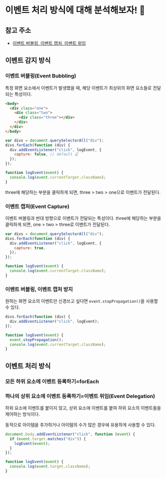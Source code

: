 # 이벤트 처리 방식에 대해 분석해보자! 🤖

## 참고 주소

- [이벤트 버블링, 이벤트 캡처, 이벤트 위임](https://joshua1988.github.io/web-development/javascript/event-propagation-delegation/)

## 이벤트 감지 방식

### 이벤트 버블링(Event Bubbling)

특정 화면 요소에서 이벤트가 발생했을 때, 해당 이벤트가 최상위의 화면 요소들로 전달되는 특성이다.

```html
<body>
  <div class="one">
    <div class="two">
      <div class="three"></div>
    </div>
  </div>
</body>
```

```js
var divs = document.querySelectorAll("div");
divs.forEach(function (div) {
  div.addEventListener("click", logEvent, {
    capture: false, // default 값
  });
});

function logEvent(event) {
  console.log(event.currentTarget.className);
}
```

three에 해당하는 부분을 클릭하게 되면, three > two > one으로 이벤트가 전달된다.

### 이벤트 캡처(Event Capture)

이벤트 버블링과 반대 방향으로 이벤트가 전달되는 특성이다.
three에 해당하는 부분을 클릭하게 되면, one > two > three로 이벤트가 전달된다.

```js
var divs = document.querySelectorAll("div");
divs.forEach(function (div) {
  div.addEventListener("click", logEvent, {
    capture: true,
  });
});

function logEvent(event) {
  console.log(event.currentTarget.className);
}
```

### 이벤트 버블링, 이벤트 캡처 방지

원하는 화면 요소의 이벤트만 신경쓰고 싶다면 `event.stopPropagation()`을 사용할 수 있다.

```js
divs.forEach(function (div) {
  div.addEventListener("click", logEvent);
});

function logEvent(event) {
  event.stopPropagation();
  console.log(event.currentTarget.className);
}
```

## 이벤트 처리 방식

### 모든 하위 요소에 이벤트 등록하기=forEach

### 하나의 상위 요소에 이벤트 등록하기=**이벤트 위임(Event Delegation)**

하위 요소에 이벤트를 붙이지 않고, 상위 요소에 이벤트를 붙여 하위 요소의 이벤트들을 제어하는 방식이다.

동적으로 아이템을 추가하거나 아이템의 수가 많은 경우에 유용하게 사용할 수 있다.

```js
document.body.addEventListener("click", function (event) {
  if (event.target.matches("div")) {
    logEvent(event);
  }
});

function logEvent(event) {
  console.log(event.target.className);
}
```
